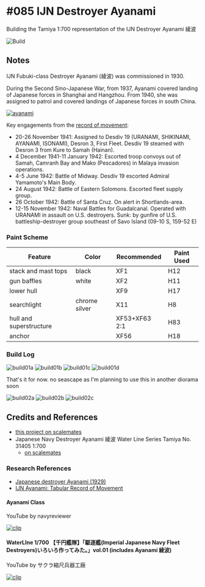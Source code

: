 # #085 IJN Destroyer Ayanami

Building the Tamiya 1:700 representation of the IJN Destroyer Ayanami 綾波

![Build](./assets/Ayanami_build.jpg?raw=true)

## Notes

IJN Fubuki-class Destroyer Ayanami (綾波) was commissioned in 1930.

During the Second Sino-Japanese War, from 1937, Ayanami covered landing of Japanese forces in Shanghai and Hangzhou. From 1940, she was assigned to patrol and covered landings of Japanese forces in south China.

[![ayanami](./assets/ayanami.jpg?raw=true)](https://en.wikipedia.org/wiki/Japanese_destroyer_Ayanami_(1929))

Key engagements from the [record of movement](http://www.combinedfleet.com/ayanam_t.htm):

* 20-26 November 1941: Assigned to Desdiv 19 (URANAMI, SHIKINAMI, AYANAMI, ISONAMI), Desron 3, First Fleet. Desdiv 19 steamed with Desron 3 from Kure to Samah (Hainan).
* 4 December 1941-11 January 1942: Escorted troop convoys out of Samah, Camranh Bay and Mako (Pescadores) in Malaya invasion operations.
* 4-5 June 1942: Battle of Midway. Desdiv 19 escorted Admiral Yamamoto's Main Body.
* 24 August 1942: Battle of Eastern Solomons. Escorted fleet supply group.
* 26 October 1942: Battle of Santa Cruz. On alert in Shortlands-area.
* 12-15 November 1942: Naval Battles for Guadalcanal. Operated with URANAMI in assault on U.S. destroyers. Sunk: by gunfire of U.S. battleship-destroyer group southeast of Savo Island (09-10 S, 159-52 E)

### Paint Scheme

| Feature               | Color                | Recommended   | Paint Used |
|-----------------------|----------------------|---------------|------------|
| stack and mast tops   | black                | XF1           | H12        |
| gun baffles           | white                | XF2           | H11        |
| lower hull            |                      | XF9           | H17        |
| searchlight           | chrome silver        | X11           | H8         |
| hull and superstructure |                    | XF53+XF63 2:1 | H83        |
| anchor                |                      | XF56          | H18        |

### Build Log

![build01a](./assets/build01a.jpg?raw=true)
![build01b](./assets/build01b.jpg?raw=true)
![build01c](./assets/build01c.jpg?raw=true)
![build01d](./assets/build01d.jpg?raw=true)

That's it for now. no seascape as I'm planning to use this in another diorama soon

![build02a](./assets/build02a.jpg?raw=true)
![build02b](./assets/build02b.jpg?raw=true)
![build02c](./assets/build02c.jpg?raw=true)

## Credits and References

* [this project on scalemates](https://www.scalemates.com/profiles/mate.php?id=74137&p=projects&project=146784)
* Japanese Navy Destroyer Ayanami 綾波 Water Line Series Tamiya No. 31405 1:700
    * [on scalemates](https://www.scalemates.com/kits/tamiya-31405-ayanami--171094)

### Research References

* [Japanese destroyer Ayanami (1929)](https://en.wikipedia.org/wiki/Japanese_destroyer_Ayanami_(1929))
* [IJN Ayanami: Tabular Record of Movement](http://www.combinedfleet.com/ayanam_t.htm)

#### Ayanami Class

YouTube by navyreviewer

[![clip](https://img.youtube.com/vi/3xSsXr48dd0/0.jpg)](https://www.youtube.com/watch?v=3xSsXr48dd0)

#### WaterLIne 1/700 【千円艦隊】「駆逐艦(Imperial Japanese Navy Fleet Destroyers)いろいろ作ってみた。」vol.01 (includes Ayanami 綾波)

YouTube by サクラ縮尺兵器工廠

[![clip](https://img.youtube.com/vi/ZT8RJmf6ouE/0.jpg)](https://www.youtube.com/watch?v=ZT8RJmf6ouE&t=357)
